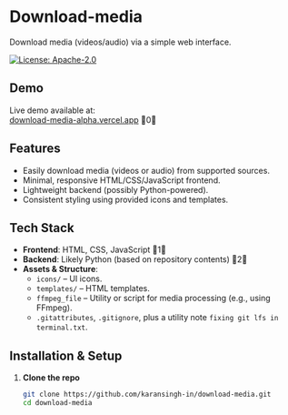 # Download-media

Download media (videos/audio) via a simple web interface.

[![License: Apache-2.0](https://img.shields.io/badge/License-Apache%202.0-blue.svg)](LICENSE)

## Demo

Live demo available at:  
[download-media-alpha.vercel.app](https://download-media-alpha.vercel.app) 0

## Features

- Easily download media (videos or audio) from supported sources.
- Minimal, responsive HTML/CSS/JavaScript frontend.
- Lightweight backend (possibly Python-powered).
- Consistent styling using provided icons and templates.

## Tech Stack

- **Frontend**: HTML, CSS, JavaScript 1  
- **Backend**: Likely Python (based on repository contents) 2  
- **Assets & Structure**:
  - `icons/` – UI icons.
  - `templates/` – HTML templates.
  - `ffmpeg_file` – Utility or script for media processing (e.g., using FFmpeg).
  - `.gitattributes`, `.gitignore`, plus a utility note `fixing git lfs in terminal.txt`.

## Installation & Setup

1. **Clone the repo**
   ```bash
   git clone https://github.com/karansingh-in/download-media.git
   cd download-media